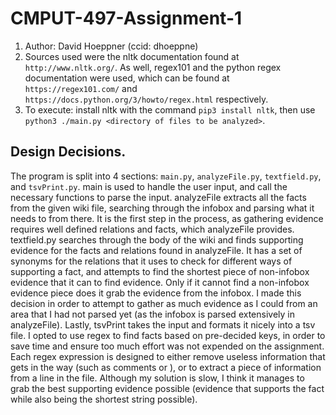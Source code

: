 # CMPUT-497-Assignment-1
1. Author: David Hoeppner (ccid: dhoeppne)
1. Sources used were the nltk documentation found at `http://www.nltk.org/`. As well, regex101 and the python regex documentation were used, which can be found at `https://regex101.com/` and `https://docs.python.org/3/howto/regex.html` respectively.
1. To execute: install nltk with the command `pip3 install nltk`, then use `python3 ./main.py <directory of files to be analyzed>`.

## Design Decisions.
The program is split into 4 sections: `main.py`, `analyzeFile.py`, `textfield.py`, and `tsvPrint.py`. main is used to handle the user input, and call the necessary functions to parse the input. analyzeFile extracts all the facts from the given wiki file, searching through the infobox and parsing what it needs to from there. It is the first step in the process, as gathering evidence requires well defined relations and facts, which analyzeFile provides. textfield.py searches through the body of the wiki and finds supporting evidence for the facts and relations found in analyzeFile. It has a set of synonyms for the relations that it uses to check for different ways of supporting a fact, and attempts to find the shortest piece of non-infobox evidence that it can to find evidence. Only if it cannot find a non-infobox evidence piece does it grab the evidence from the infobox. I made this decision in order to attempt to gather as much evidence as I could from an area that I had not parsed yet (as the infobox is parsed extensively in analyzeFile). Lastly, tsvPrint takes the input and formats it nicely into a tsv file. I opted to use regex to find facts based on pre-decided keys, in order to save time and ensure too much effort was not expended on the assignment. Each regex expression is designed to either remove useless information that gets in the way (such as comments or <refs>), or to extract a piece of information from a line in the file. Although my solution is slow, I think it manages to grab the best supporting evidence possible (evidence that supports the fact while also being the shortest string possible).